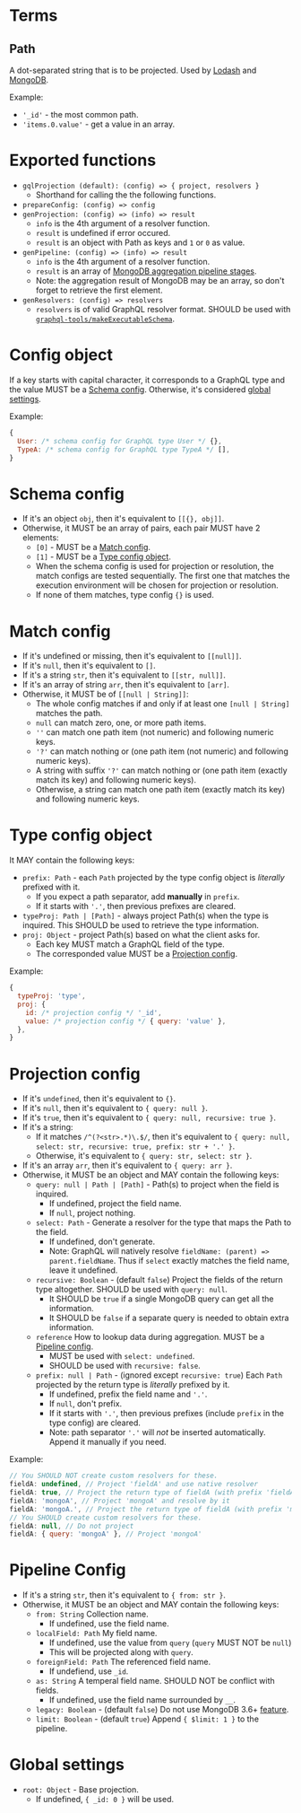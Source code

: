 # Terms

## Path
A dot-separated string that is to be projected. Used by [Lodash](https://lodash.com/docs/4.17.5#get) and [MongoDB](https://docs.mongodb.com/manual/core/document/#document-dot-notation).

Example:
- `'_id'` - the most common path.
- `'items.0.value'` - get a value in an array.

# Exported functions
- `gqlProjection (default): (config) => { project, resolvers }`
  - Shorthand for calling the the following functions.
- `prepareConfig: (config) => config`
- `genProjection: (config) => (info) => result`
  - `info` is the 4th argument of a resolver function.
  - `result` is undefined if error occured.
  - `result` is an object with Path as keys and `1` or `0` as value.
- `genPipeline: (config) => (info) => result`
  - `info` is the 4th argument of a resolver function.
  - `result` is an array of [MongoDB aggregation pipeline stages](https://docs.mongodb.com/manual/reference/operator/aggregation-pipeline/).
  - Note: the aggregation result of MongoDB may be an array, so don't forget to retrieve the first element.
- `genResolvers: (config) => resolvers`
  - `resolvers` is of valid GraphQL resolver format. SHOULD be used with [`graphql-tools/makeExecutableSchema`](https://github.com/apollographql/graphql-tools).

# Config object

If a key starts with capital character, it corresponds to a GraphQL type and the value MUST be a [Schema config](schema-config).
Otherwise, it's considered [global settings](global-settings).

Example:
```js
{
  User: /* schema config for GraphQL type User */ {},
  TypeA: /* schema config for GraphQL type TypeA */ [],
}
```

# Schema config

- If it's an object `obj`, then it's equivalent to `[[{}, obj]]`.
- Otherwise, it MUST be an array of pairs, each pair MUST have 2 elements:
  - `[0]` - MUST be a [Match config](match-config).
  - `[1]` - MUST be a [Type config object](type-config-object).
  - When the schema config is used for projection or resolution, the match configs are tested sequentially.
    The first one that matches the execution environment will be chosen for projection or resolution.
  - If none of them matches, type config `{}` is used.

# Match config

- If it's undefined or missing, then it's equivalent to `[[null]]`.
- If it's `null`, then it's equivalent to `[]`.
- If it's a string `str`, then it's equivalent to `[[str, null]]`.
- If it's an array of string `arr`, then it's equivalent to `[arr]`.
- Otherwise, it MUST be of `[[null | String]]`:
  - The whole config matches if and only if at least one `[null | String]` matches the path.
  - `null` can match zero, one, or more path items.
  - `''` can match one path item (not numeric) and following numeric keys.
  - `'?'` can match nothing or (one path item (not numeric) and following numeric keys).
  - A string with suffix `'?'` can match nothing or (one path item (exactly match its key) and following numeric keys).
  - Otherwise, a string can match one path item (exactly match its key) and following numeric keys.

# Type config object

It MAY contain the following keys:
- `prefix: Path` - each `Path` projected by the type config object is _literally_ prefixed with it.
  - If you expect a path separator, add **manually** in `prefix`.
  - If it starts with `'.'`, then previous prefixes are cleared.
- `typeProj: Path | [Path]` - always project Path(s) when the type is inquired. This SHOULD be used to retrieve the type information.
- `proj: Object` - project Path(s) based on what the client asks for.
  - Each key MUST match a GraphQL field of the type.
  - The corresponded value MUST be a [Projection config](projection-config).

Example:
```js
{
  typeProj: 'type',
  proj: {
    id: /* projection config */ '_id',
    value: /* projection config */ { query: 'value' },
  },
}
```

# Projection config

- If it's `undefined`, then it's equivalent to `{}`.
- If it's `null`, then it's equivalent to `{ query: null }`.
- If it's `true`, then it's equivalent to `{ query: null, recursive: true }`.
- If it's a string:
  - If it matches `/^(?<str>.*)\.$/`, then it's equivalent to `{ query: null, select: str, recursive: true, prefix: str + '.' }`.
  - Otherwise, it's equivalent to `{ query: str, select: str }`.
- If it's an array `arr`, then it's equivalent to `{ query: arr }`.
- Otherwise, it MUST be an object and MAY contain the following keys:
  - `query: null | Path | [Path]` - Path(s) to project when the field is inquired.
    - If undefined, project the field name.
    - If `null`, project nothing.
  - `select: Path` - Generate a resolver for the type that maps the Path to the field.
    - If undefined, don't generate.
    - Note: GraphQL will natively resolve `fieldName: (parent) => parent.fieldName`. Thus if `select` exactly matches the field name, leave it undefined.
  - `recursive: Boolean` - (default `false`) Project the fields of the return type altogether. SHOULD be used with `query: null`.
    - It SHOULD be `true` if a single MongoDB query can get all the information.
    - It SHOULD be `false` if a separate query is needed to obtain extra information.
  - `reference` How to lookup data during aggregation. MUST be a [Pipeline config](pipeline-config).
    - MUST be used with `select: undefined`.
    - SHOULD be used with `recursive: false`.
  - `prefix: null | Path` - (ignored except `recursive: true`) Each `Path` projected by the return type is _literally_ prefixed by it.
    - If undefined, prefix the field name and `'.'`.
    - If `null`, don't prefix.
    - If it starts with `'.'`, then previous prefixes (include `prefix` in the type config) are cleared.
    - Note: path separator `'.'` will _not_ be inserted automatically. Append it manually if you need.

Example:
```js
// You SHOULD NOT create custom resolvers for these.
fieldA: undefined, // Project 'fieldA' and use native resolver
fieldA: true, // Project the return type of fieldA (with prefix 'fieldA.') and use native resolver
fieldA: 'mongoA', // Project 'mongoA' and resolve by it
fieldA: 'mongoA.', // Project the return type of fieldA (with prefix 'mongoA.') and resolve by 'mongoA'
// You SHOULD create custom resolvers for these.
fieldA: null, // Do not project
fieldA: { query: 'mongoA' }, // Project 'mongoA'
```

# Pipeline Config

- If it's a string `str`, then it's equivalent to `{ from: str }`.
- Otherwise, it MUST be an object and MAY contain the following keys:
  - `from: String` Collection name.
    - If undefined, use the field name.
  - `localField: Path` My field name.
    - If undefined, use the value from `query` (`query` MUST NOT be `null`)
    - This will be projected along with `query`.
  - `foreignField: Path` The referenced field name.
    - If undefiend, use `_id`.
  - `as: String` A temperal field name. SHOULD NOT be conflict with fields.
    - If undefined, use the field name surrounded by `__`.
  - `legacy: Boolean` - (default `false`) Do not use MongoDB 3.6+ [feature](https://docs.mongodb.com/manual/reference/operator/aggregation/lookup/#join-conditions-and-uncorrelated-sub-queries).
  - `limit: Boolean` - (default `true`) Append `{ $limit: 1 }` to the pipeline.

# Global settings

- `root: Object` - Base projection.
  - If undefined, `{ _id: 0 }` will be used.
